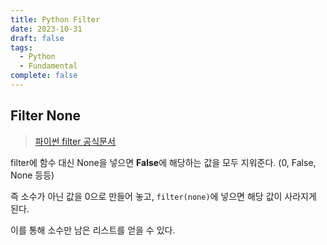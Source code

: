 ```yaml
---
title: Python Filter
date: 2023-10-31
draft: false
tags:
  - Python
  - Fundamental
complete: false
---
```

## Filter None

> [파이썬 filter 공식문서](https://docs.python.org/3/library/functions.html#filter)

filter에 함수 대신 None을 넣으면 **False**에 해당하는 값을 모두 지워준다. (0, False, None 등등)

즉 소수가 아닌 값을 0으로 만들어 놓고, `filter(none)`에 넣으면 해당 값이 사라지게 된다.

이를 통해 소수만 남은 리스트를 얻을 수 있다.